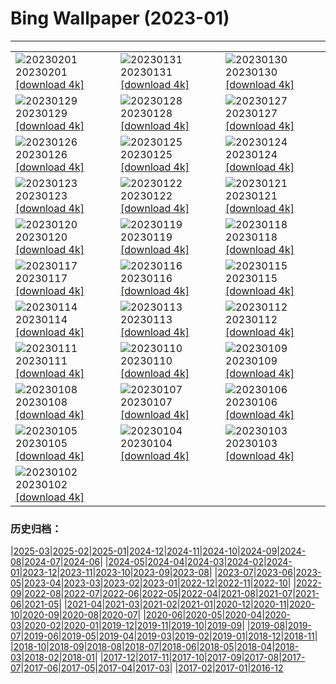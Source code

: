 # Bing Wallpaper (2023-01)
**************

<table><tr><td><img src="https://www.bing.com/th?id=OHR.SunriseCastle_DE-DE6987321313_1920x1080.jpg" alt="20230201"> 20230201 <a href="https://www.bing.com/th?id=OHR.SunriseCastle_DE-DE6987321313_UHD.jpg">[download 4k]</a></td><td><img src="https://www.bing.com/th?id=OHR.GoldruteWinter_DE-DE3393829775_1920x1080.jpg" alt="20230131"> 20230131 <a href="https://www.bing.com/th?id=OHR.GoldruteWinter_DE-DE3393829775_UHD.jpg">[download 4k]</a></td><td><img src="https://www.bing.com/th?id=OHR.IceSailingBalaton_DE-DE6659044258_1920x1080.jpg" alt="20230130"> 20230130 <a href="https://www.bing.com/th?id=OHR.IceSailingBalaton_DE-DE6659044258_UHD.jpg">[download 4k]</a></td></tr><tr><td><img src="https://www.bing.com/th?id=OHR.BlackbirdDay_DE-DE5591371007_1920x1080.jpg" alt="20230129"> 20230129 <a href="https://www.bing.com/th?id=OHR.BlackbirdDay_DE-DE5591371007_UHD.jpg">[download 4k]</a></td><td><img src="https://www.bing.com/th?id=OHR.BlueBahamas_DE-DE4821412204_1920x1080.jpg" alt="20230128"> 20230128 <a href="https://www.bing.com/th?id=OHR.BlueBahamas_DE-DE4821412204_UHD.jpg">[download 4k]</a></td><td><img src="https://www.bing.com/th?id=OHR.RedMangrove_DE-DE1625406419_1920x1080.jpg" alt="20230127"> 20230127 <a href="https://www.bing.com/th?id=OHR.RedMangrove_DE-DE1625406419_UHD.jpg">[download 4k]</a></td></tr><tr><td><img src="https://www.bing.com/th?id=OHR.HighArchChina_DE-DE5049467350_1920x1080.jpg" alt="20230126"> 20230126 <a href="https://www.bing.com/th?id=OHR.HighArchChina_DE-DE5049467350_UHD.jpg">[download 4k]</a></td><td><img src="https://www.bing.com/th?id=OHR.BirksofAberfeldy_DE-DE4614252179_1920x1080.jpg" alt="20230125"> 20230125 <a href="https://www.bing.com/th?id=OHR.BirksofAberfeldy_DE-DE4614252179_UHD.jpg">[download 4k]</a></td><td><img src="https://www.bing.com/th?id=OHR.ColleSantaLucia_DE-DE4218893188_1920x1080.jpg" alt="20230124"> 20230124 <a href="https://www.bing.com/th?id=OHR.ColleSantaLucia_DE-DE4218893188_UHD.jpg">[download 4k]</a></td></tr><tr><td><img src="https://www.bing.com/th?id=OHR.SunriseMoai_DE-DE3592014111_1920x1080.jpg" alt="20230123"> 20230123 <a href="https://www.bing.com/th?id=OHR.SunriseMoai_DE-DE3592014111_UHD.jpg">[download 4k]</a></td><td><img src="https://www.bing.com/th?id=OHR.YearRabbit_DE-DE3138498119_1920x1080.jpg" alt="20230122"> 20230122 <a href="https://www.bing.com/th?id=OHR.YearRabbit_DE-DE3138498119_UHD.jpg">[download 4k]</a></td><td><img src="https://www.bing.com/th?id=OHR.WaschbaerBirke_DE-DE2456768412_1920x1080.jpg" alt="20230121"> 20230121 <a href="https://www.bing.com/th?id=OHR.WaschbaerBirke_DE-DE2456768412_UHD.jpg">[download 4k]</a></td></tr><tr><td><img src="https://www.bing.com/th?id=OHR.FalklandKings_DE-DE2111895344_1920x1080.jpg" alt="20230120"> 20230120 <a href="https://www.bing.com/th?id=OHR.FalklandKings_DE-DE2111895344_UHD.jpg">[download 4k]</a></td><td><img src="https://www.bing.com/th?id=OHR.SFFParkCity_DE-DE1452194180_1920x1080.jpg" alt="20230119"> 20230119 <a href="https://www.bing.com/th?id=OHR.SFFParkCity_DE-DE1452194180_UHD.jpg">[download 4k]</a></td><td><img src="https://www.bing.com/th?id=OHR.WhiteSands_DE-DE0407454776_1920x1080.jpg" alt="20230118"> 20230118 <a href="https://www.bing.com/th?id=OHR.WhiteSands_DE-DE0407454776_UHD.jpg">[download 4k]</a></td></tr><tr><td><img src="https://www.bing.com/th?id=OHR.SessileOaks_DE-DE9549638738_1920x1080.jpg" alt="20230117"> 20230117 <a href="https://www.bing.com/th?id=OHR.SessileOaks_DE-DE9549638738_UHD.jpg">[download 4k]</a></td><td><img src="https://www.bing.com/th?id=OHR.BergpalaisPillnitz_DE-DE0888287933_1920x1080.jpg" alt="20230116"> 20230116 <a href="https://www.bing.com/th?id=OHR.BergpalaisPillnitz_DE-DE0888287933_UHD.jpg">[download 4k]</a></td><td><img src="https://www.bing.com/th?id=OHR.Turku_DE-DE9090739425_1920x1080.jpg" alt="20230115"> 20230115 <a href="https://www.bing.com/th?id=OHR.Turku_DE-DE9090739425_UHD.jpg">[download 4k]</a></td></tr><tr><td><img src="https://www.bing.com/th?id=OHR.DonkeyFeast_DE-DE8657491831_1920x1080.jpg" alt="20230114"> 20230114 <a href="https://www.bing.com/th?id=OHR.DonkeyFeast_DE-DE8657491831_UHD.jpg">[download 4k]</a></td><td><img src="https://www.bing.com/th?id=OHR.Pneumatocysts_DE-DE7897305526_1920x1080.jpg" alt="20230113"> 20230113 <a href="https://www.bing.com/th?id=OHR.Pneumatocysts_DE-DE7897305526_UHD.jpg">[download 4k]</a></td><td><img src="https://www.bing.com/th?id=OHR.RumeliHisari_DE-DE6291736436_1920x1080.jpg" alt="20230112"> 20230112 <a href="https://www.bing.com/th?id=OHR.RumeliHisari_DE-DE6291736436_UHD.jpg">[download 4k]</a></td></tr><tr><td><img src="https://www.bing.com/th?id=OHR.Umschreibung_DE-DE6146342489_1920x1080.jpg" alt="20230111"> 20230111 <a href="https://www.bing.com/th?id=OHR.Umschreibung_DE-DE6146342489_UHD.jpg">[download 4k]</a></td><td><img src="https://www.bing.com/th?id=OHR.HummockIce_DE-DE5996475227_1920x1080.jpg" alt="20230110"> 20230110 <a href="https://www.bing.com/th?id=OHR.HummockIce_DE-DE5996475227_UHD.jpg">[download 4k]</a></td><td><img src="https://www.bing.com/th?id=OHR.TeufelsbrueckeWilhelmshoehe_DE-DE5843541762_1920x1080.jpg" alt="20230109"> 20230109 <a href="https://www.bing.com/th?id=OHR.TeufelsbrueckeWilhelmshoehe_DE-DE5843541762_UHD.jpg">[download 4k]</a></td></tr><tr><td><img src="https://www.bing.com/th?id=OHR.Breckenridge_DE-DE5751584348_1920x1080.jpg" alt="20230108"> 20230108 <a href="https://www.bing.com/th?id=OHR.Breckenridge_DE-DE5751584348_UHD.jpg">[download 4k]</a></td><td><img src="https://www.bing.com/th?id=OHR.BlackFell_DE-DE5604022043_1920x1080.jpg" alt="20230107"> 20230107 <a href="https://www.bing.com/th?id=OHR.BlackFell_DE-DE5604022043_UHD.jpg">[download 4k]</a></td><td><img src="https://www.bing.com/th?id=OHR.HermelinSchnee_DE-DE5463277737_1920x1080.jpg" alt="20230106"> 20230106 <a href="https://www.bing.com/th?id=OHR.HermelinSchnee_DE-DE5463277737_UHD.jpg">[download 4k]</a></td></tr><tr><td><img src="https://www.bing.com/th?id=OHR.HIISSF_DE-DE5417261955_1920x1080.jpg" alt="20230105"> 20230105 <a href="https://www.bing.com/th?id=OHR.HIISSF_DE-DE5417261955_UHD.jpg">[download 4k]</a></td><td><img src="https://www.bing.com/th?id=OHR.Perihelion_DE-DE5314856003_1920x1080.jpg" alt="20230104"> 20230104 <a href="https://www.bing.com/th?id=OHR.Perihelion_DE-DE5314856003_UHD.jpg">[download 4k]</a></td><td><img src="https://www.bing.com/th?id=OHR.SandhillSleeping_DE-DE5257089230_1920x1080.jpg" alt="20230103"> 20230103 <a href="https://www.bing.com/th?id=OHR.SandhillSleeping_DE-DE5257089230_UHD.jpg">[download 4k]</a></td></tr><tr><td><img src="https://www.bing.com/th?id=OHR.HohenzollernBurg_DE-DE5165513029_1920x1080.jpg" alt="20230102"> 20230102 <a href="https://www.bing.com/th?id=OHR.HohenzollernBurg_DE-DE5165513029_UHD.jpg">[download 4k]</a></td><td></td><td></td></tr></table>

### 历史归档：

|[2025-03](/../2025-03/2025-03.md)|[2025-02](/../2025-02/2025-02.md)|[2025-01](/../2025-01/2025-01.md)|[2024-12](/../2024-12/2024-12.md)|[2024-11](/../2024-11/2024-11.md)|[2024-10](/../2024-10/2024-10.md)|[2024-09](/../2024-09/2024-09.md)|[2024-08](/../2024-08/2024-08.md)|[2024-07](/../2024-07/2024-07.md)|[2024-06](/../2024-06/2024-06.md)|
|[2024-05](/../2024-05/2024-05.md)|[2024-04](/../2024-04/2024-04.md)|[2024-03](/../2024-03/2024-03.md)|[2024-02](/../2024-02/2024-02.md)|[2024-01](/../2024-01/2024-01.md)|[2023-12](/../2023-12/2023-12.md)|[2023-11](/../2023-11/2023-11.md)|[2023-10](/../2023-10/2023-10.md)|[2023-09](/../2023-09/2023-09.md)|[2023-08](/../2023-08/2023-08.md)|
|[2023-07](/../2023-07/2023-07.md)|[2023-06](/../2023-06/2023-06.md)|[2023-05](/../2023-05/2023-05.md)|[2023-04](/../2023-04/2023-04.md)|[2023-03](/../2023-03/2023-03.md)|[2023-02](/../2023-02/2023-02.md)|[2023-01](/2023-01.md)|[2022-12](/../2022-12/2022-12.md)|[2022-11](/../2022-11/2022-11.md)|[2022-10](/../2022-10/2022-10.md)|
|[2022-09](/../2022-09/2022-09.md)|[2022-08](/../2022-08/2022-08.md)|[2022-07](/../2022-07/2022-07.md)|[2022-06](/../2022-06/2022-06.md)|[2022-05](/../2022-05/2022-05.md)|[2022-04](/../2022-04/2022-04.md)|[2021-08](/../2021-08/2021-08.md)|[2021-07](/../2021-07/2021-07.md)|[2021-06](/../2021-06/2021-06.md)|[2021-05](/../2021-05/2021-05.md)|
|[2021-04](/../2021-04/2021-04.md)|[2021-03](/../2021-03/2021-03.md)|[2021-02](/../2021-02/2021-02.md)|[2021-01](/../2021-01/2021-01.md)|[2020-12](/../2020-12/2020-12.md)|[2020-11](/../2020-11/2020-11.md)|[2020-10](/../2020-10/2020-10.md)|[2020-09](/../2020-09/2020-09.md)|[2020-08](/../2020-08/2020-08.md)|[2020-07](/../2020-07/2020-07.md)|
|[2020-06](/../2020-06/2020-06.md)|[2020-05](/../2020-05/2020-05.md)|[2020-04](/../2020-04/2020-04.md)|[2020-03](/../2020-03/2020-03.md)|[2020-02](/../2020-02/2020-02.md)|[2020-01](/../2020-01/2020-01.md)|[2019-12](/../2019-12/2019-12.md)|[2019-11](/../2019-11/2019-11.md)|[2019-10](/../2019-10/2019-10.md)|[2019-09](/../2019-09/2019-09.md)|
|[2019-08](/../2019-08/2019-08.md)|[2019-07](/../2019-07/2019-07.md)|[2019-06](/../2019-06/2019-06.md)|[2019-05](/../2019-05/2019-05.md)|[2019-04](/../2019-04/2019-04.md)|[2019-03](/../2019-03/2019-03.md)|[2019-02](/../2019-02/2019-02.md)|[2019-01](/../2019-01/2019-01.md)|[2018-12](/../2018-12/2018-12.md)|[2018-11](/../2018-11/2018-11.md)|
|[2018-10](/../2018-10/2018-10.md)|[2018-09](/../2018-09/2018-09.md)|[2018-08](/../2018-08/2018-08.md)|[2018-07](/../2018-07/2018-07.md)|[2018-06](/../2018-06/2018-06.md)|[2018-05](/../2018-05/2018-05.md)|[2018-04](/../2018-04/2018-04.md)|[2018-03](/../2018-03/2018-03.md)|[2018-02](/../2018-02/2018-02.md)|[2018-01](/../2018-01/2018-01.md)|
|[2017-12](/../2017-12/2017-12.md)|[2017-11](/../2017-11/2017-11.md)|[2017-10](/../2017-10/2017-10.md)|[2017-09](/../2017-09/2017-09.md)|[2017-08](/../2017-08/2017-08.md)|[2017-07](/../2017-07/2017-07.md)|[2017-06](/../2017-06/2017-06.md)|[2017-05](/../2017-05/2017-05.md)|[2017-04](/../2017-04/2017-04.md)|[2017-03](/../2017-03/2017-03.md)|
|[2017-02](/../2017-02/2017-02.md)|[2017-01](/../2017-01/2017-01.md)|[2016-12](/../2016-12/2016-12.md)
